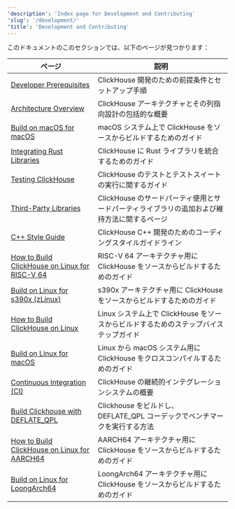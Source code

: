 ```yaml
---
'description': 'Index page for Development and Contributing'
'slug': '/development/'
'title': 'Development and Contributing'
---
```




このドキュメントのこのセクションでは、以下のページが見つかります：

| ページ | 説明 |
|-----|-----|
| [Developer Prerequisites](/development/developer-instruction) | ClickHouse 開発のための前提条件とセットアップ手順 |
| [Architecture Overview](/development/architecture) | ClickHouse アーキテクチャとその列指向設計の包括的な概要 |
| [Build on macOS for macOS](/development/build-osx) | macOS システム上で ClickHouse をソースからビルドするためのガイド |
| [Integrating Rust Libraries](/development/integrating_rust_libraries) | ClickHouse に Rust ライブラリを統合するためのガイド |
| [Testing ClickHouse](/development/tests) | ClickHouse のテストとテストスイートの実行に関するガイド |
| [Third-Party Libraries](/development/contrib) | ClickHouse のサードパーティ使用とサードパーティライブラリの追加および維持方法に関するページ |
| [C++ Style Guide](/development/style) | ClickHouse C++ 開発のためのコーディングスタイルガイドライン |
| [How to Build ClickHouse on Linux for RISC-V 64](/development/build-cross-riscv) | RISC-V 64 アーキテクチャ用に ClickHouse をソースからビルドするためのガイド |
| [Build on Linux for s390x (zLinux)](/development/build-cross-s390x) | s390x アーキテクチャ用に ClickHouse をソースからビルドするためのガイド |
| [How to Build ClickHouse on Linux](/development/build) | Linux システム上で ClickHouse をソースからビルドするためのステップバイステップガイド |
| [Build on Linux for macOS](/development/build-cross-osx) | Linux から macOS システム用に ClickHouse をクロスコンパイルするためのガイド |
| [Continuous Integration (CI)](/development/continuous-integration) | ClickHouse の継続的インテグレーションシステムの概要 |
| [Build Clickhouse with DEFLATE_QPL](/development/building_and_benchmarking_deflate_qpl) | Clickhouse をビルドし、DEFLATE_QPL コーデックでベンチマークを実行する方法 |
| [How to Build ClickHouse on Linux for AARCH64](/development/build-cross-arm) | AARCH64 アーキテクチャ用に ClickHouse をソースからビルドするためのガイド |
| [Build on Linux for LoongArch64](/development/build-cross-loongarch) | LoongArch64 アーキテクチャ用に ClickHouse をソースからビルドするためのガイド |
